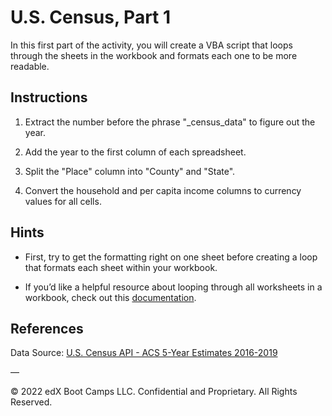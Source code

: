 # U.S. Census, Part 1

In this first part of the activity, you will create a VBA script that loops through the sheets in the workbook and formats each one to be more readable.

## Instructions

1. Extract the number before the phrase "\_census_data" to figure out the year.

2. Add the year to the first column of each spreadsheet.

3. Split the "Place" column into "County" and "State".

4. Convert the household and per capita income columns to currency values for all cells.

## Hints

* First, try to get the formatting right on one sheet before creating a loop that formats each sheet within your workbook.

* If you’d like a helpful resource about looping through all worksheets in a workbook, check out this [documentation](https://support.microsoft.com/en-us/help/142126/macro-to-loop-through-all-worksheets-in-a-workbook).

## References

Data Source: [U.S. Census API - ACS 5-Year Estimates 2016-2019](https://www.census.gov/data/developers/data-sets/census-microdata-api.ACS_5-Year_PUMS.html)

—

© 2022 edX Boot Camps LLC. Confidential and Proprietary. All Rights Reserved.
